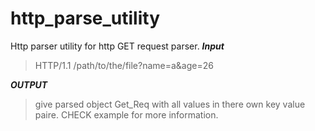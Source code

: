 # http_parse_utility
Http parser utility for http GET request parser.
***Input***

>HTTP/1.1 /path/to/the/file?name=a&age=26

***OUTPUT***

>give parsed object Get_Req with all values in there own key value paire.
>CHECK example for more information.
